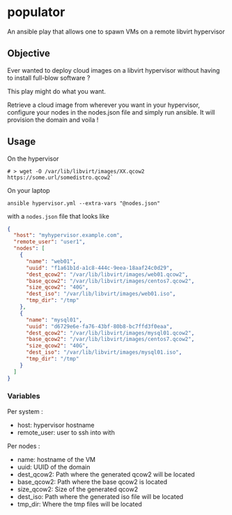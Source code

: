 # populator

An ansible play that allows one to spawn VMs on a remote libvirt hypervisor

## Objective

Ever wanted to deploy cloud images on a libvirt hypervisor without having to install full-blow software ?

This play might do what you want.

Retrieve a cloud image from wherever you want in your hypervisor, configure your nodes in the nodes.json file and simply run ansible.
It will provision the domain and voila !

## Usage

On the hypervisor

```
# > wget -O /var/lib/libvirt/images/XX.qcow2 https://some.url/somedistro.qcow2`
```

On your laptop

```
ansible hypervisor.yml --extra-vars "@nodes.json"
```

with a `nodes.json` file that looks like

```json
{
  "host": "myhypervisor.example.com",
  "remote_user": "user1",
  "nodes": [
    {
      "name": "web01",
      "uuid": "f1a61b1d-a1c8-444c-9eea-18aaf24c0d29",
      "dest_qcow2": "/var/lib/libvirt/images/web01.qcow2",
      "base_qcow2": "/var/lib/libvirt/images/centos7.qcow2",
      "size_qcow2": "40G",
      "dest_iso": "/var/lib/libvirt/images/web01.iso",
      "tmp_dir": "/tmp"
    },
    {
      "name": "mysql01",
      "uuid": "d6729e6e-fa76-43bf-80b8-bc7ffd3f0eaa",
      "dest_qcow2": "/var/lib/libvirt/images/mysql01.qcow2",
      "base_qcow2": "/var/lib/libvirt/images/centos7.qcow2",
      "size_qcow2": "40G",
      "dest_iso": "/var/lib/libvirt/images/mysql01.iso",
      "tmp_dir": "/tmp"
    }
  ]
}
```

### Variables

Per system :

* host: hypervisor hostname
* remote_user: user to ssh into with

Per nodes :

* name: hostname of the VM
* uuid: UUID of the domain
* dest_qcow2: Path where the generated qcow2 will be located
* base_qcow2: Path where the base qcow2 is located
* size_qcow2: Size of the generated qcow2
* dest_iso: Path where the generated iso file will be located
* tmp_dir: Where the tmp files will be located

